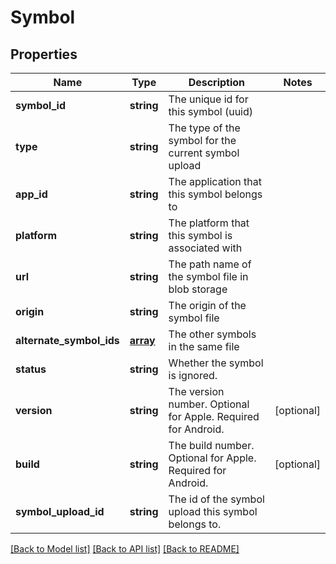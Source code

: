 # Symbol

## Properties
Name | Type | Description | Notes
------------ | ------------- | ------------- | -------------
**symbol_id** | **string** | The unique id for this symbol (uuid) | 
**type** | **string** | The type of the symbol for the current symbol upload | 
**app_id** | **string** | The application that this symbol belongs to | 
**platform** | **string** | The platform that this symbol is associated with | 
**url** | **string** | The path name of the symbol file in blob storage | 
**origin** | **string** | The origin of the symbol file | 
**alternate_symbol_ids** | [**array**](.md) | The other symbols in the same file | 
**status** | **string** | Whether the symbol is ignored. | 
**version** | **string** | The version number. Optional for Apple. Required for Android. | [optional] 
**build** | **string** | The build number. Optional for Apple. Required for Android. | [optional] 
**symbol_upload_id** | **string** | The id of the symbol upload this symbol belongs to. | 

[[Back to Model list]](../README.md#documentation-for-models) [[Back to API list]](../README.md#documentation-for-api-endpoints) [[Back to README]](../README.md)

